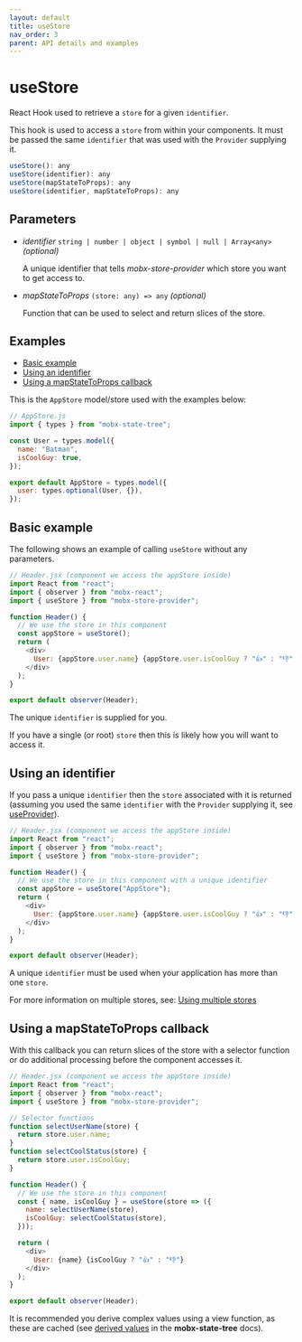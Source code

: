 ```yaml
---
layout: default
title: useStore
nav_order: 3
parent: API details and examples
---
```


# useStore

React Hook used to retrieve a `store` for a given `identifier`.

This hook is used to access a `store` from within your components. It must be passed the same `identifier` that was used with the `Provider` supplying it.

```javascript
useStore(): any
useStore(identifier): any
useStore(mapStateToProps): any
useStore(identifier, mapStateToProps): any
```

## Parameters

- _identifier_ `string | number | object | symbol | null | Array<any>` _(optional)_

  A unique identifier that tells _mobx-store-provider_ which store you want to get access to.

- _mapStateToProps_ `(store: any) => any` _(optional)_

  Function that can be used to select and return slices of the store.

## Examples

- [Basic example](#basic-example)
- [Using an identifier](#use-an-identifer)
- [Using a mapStateToProps callback](#using-a-mapstatetoprops-callback)

This is the `AppStore` model/store used with the examples below:

```javascript
// AppStore.js
import { types } from "mobx-state-tree";

const User = types.model({
  name: "Batman",
  isCoolGuy: true,
});

export default AppStore = types.model({
  user: types.optional(User, {}),
});
```

## Basic example

The following shows an example of calling `useStore` without any parameters.

```javascript
// Header.jsx (component we access the appStore inside)
import React from "react";
import { observer } from "mobx-react";
import { useStore } from "mobx-store-provider";

function Header() {
  // We use the store in this component
  const appStore = useStore();
  return (
    <div>
      User: {appStore.user.name} {appStore.user.isCoolGuy ? "👍" : "👎"}
    </div>
  );
}

export default observer(Header);
```

The unique `identifier` is supplied for you.

If you have a single (or root) `store` then this is likely how you will want to access it.

## Using an identifier

If you pass a unique `identifier` then the `store` associated with it is returned (assuming you used the same `identifier` with the `Provider` supplying it, see [useProvider](/api/useProvider)).

```javascript
// Header.jsx (component we access the appStore inside)
import React from "react";
import { observer } from "mobx-react";
import { useStore } from "mobx-store-provider";

function Header() {
  // We use the store in this component with a unique identifier
  const appStore = useStore("AppStore");
  return (
    <div>
      User: {appStore.user.name} {appStore.user.isCoolGuy ? "👍" : "👎"}
    </div>
  );
}

export default observer(Header);
```

A unique `identifier` must be used when your application has more than one `store`.

For more information on multiple stores, see: [Using multiple stores](/using-multiple-stores)

## Using a mapStateToProps callback

With this callback you can return slices of the store with a selector function or do additional processing before the component accesses it.

```javascript
// Header.jsx (component we access the appStore inside)
import React from "react";
import { observer } from "mobx-react";
import { useStore } from "mobx-store-provider";

// Selector functions
function selectUserName(store) {
  return store.user.name;
}
function selectCoolStatus(store) {
  return store.user.isCoolGuy;
}

function Header() {
  // We use the store in this component
  const { name, isCoolGuy } = useStore(store => ({
    name: selectUserName(store),
    isCoolGuy: selectCoolStatus(store),
  }));

  return (
    <div>
      User: {name} {isCoolGuy ? "👍" : "👎"}
    </div>
  );
}

export default observer(Header);
```

It is recommended you derive complex values using a view function, as these are cached (see [derived values](https://mobx-state-tree.js.org/concepts/views) in the **mobx-state-tree** docs).
